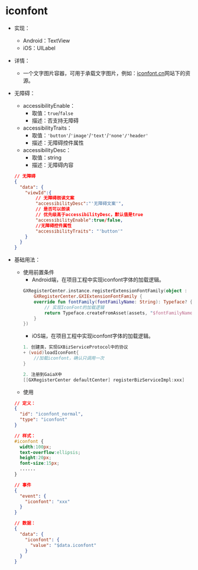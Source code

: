 # iconfont

- 实现：
  - Android：TextView
  - iOS：UILabel

- 详情：
  - 一个文字图片容器，可用于承载文字图片，例如：[iconfont.cn](https://www.iconfont.cn/)网站下的资源。 

- 无障碍：
  - accessibilityEnable：
    - 取值：`true`/`false`
    - 描述：否支持无障碍
  - accessibilityTraits：
    - 取值：`'button'`/`'image'`/`'text'`/`'none'/'header'`
    - 描述：无障碍控件属性
  - accessibilityDesc：
    - 取值：string
    - 描述：无障碍内容
  ```json
  // 无障碍
  {
    "data": {
      "viewId":{
          // 无障碍朗读文案
          "accessibilityDesc":"'无障碍文案'",
          // 是否可以朗读
          // 优先级高于accessibilityDesc，默认值是true
          "accessibilityEnable":true/false,
          //无障碍控件属性
          "accessibilityTraits": "'button'"
      }
    }
  }
  ```

- 基础用法：
  - 使用前置条件
    - Android端，在项目工程中实现iconfont字体的加载逻辑。
    ```kotlin
    GXRegisterCenter.instance.registerExtensionFontFamily(object :
        GXRegisterCenter.GXIExtensionFontFamily {
        override fun fontFamily(fontFamilyName: String): Typeface? {
            // 实现IconFont的加载逻辑
            return Typeface.createFromAsset(assets, "$fontFamilyName.ttf")
        }
    })
    ```
    - iOS端，在项目工程中实现iconfont字体的加载逻辑。
    ```objectivec
    1. 创建类，实现GXBizServiceProtocol中的协议
    + (void)loadIconFont{
        //加载iconfont，确认只调用一次
    }

    2. 注册到GaiaX中
    [[GXRegisterCenter defaultCenter] registerBizServiceImpl:xxx]
    ```
  - 使用
  ```json
  // 定义：
  {
    "id": "iconfont_normal",
    "type": "iconfont"
  }
  ```
  ```css
  // 样式：
  #iconfont {
    width:100px;
    text-overflow:ellipsis;
    height:20px;
    font-size:15px;
    ......
  }
  ```
  ```json
  // 事件
  {
    "event": {
      "iconfont": "xxx"
    }
  }
  ```
  ```json
  // 数据：
  {
    "data": {
      "iconfont": {
        "value": "$data.iconfont"
      }
    }
  }
  ```
